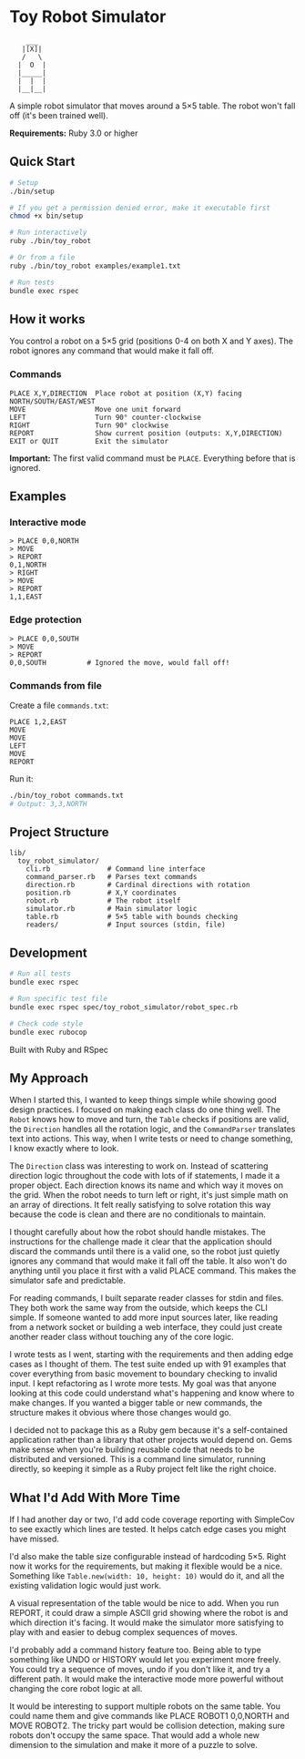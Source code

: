 # Toy Robot Simulator

```
    ___
   |[X]|
   /   \
  |  O  |
  |_____|
  |  |  |
  |__|__|
```

A simple robot simulator that moves around a 5×5 table. The robot won't fall off (it's been trained well).

**Requirements:** Ruby 3.0 or higher

## Quick Start

```bash
# Setup
./bin/setup

# If you get a permission denied error, make it executable first
chmod +x bin/setup

# Run interactively
ruby ./bin/toy_robot

# Or from a file
ruby ./bin/toy_robot examples/example1.txt

# Run tests
bundle exec rspec
```

## How it works

You control a robot on a 5×5 grid (positions 0-4 on both X and Y axes). The robot ignores any command that would make it fall off.

### Commands

```
PLACE X,Y,DIRECTION  Place robot at position (X,Y) facing NORTH/SOUTH/EAST/WEST
MOVE                 Move one unit forward
LEFT                 Turn 90° counter-clockwise
RIGHT                Turn 90° clockwise
REPORT               Show current position (outputs: X,Y,DIRECTION)
EXIT or QUIT         Exit the simulator
```

**Important:** The first valid command must be `PLACE`. Everything before that is ignored.

## Examples

### Interactive mode
```
> PLACE 0,0,NORTH
> MOVE
> REPORT
0,1,NORTH
> RIGHT
> MOVE
> REPORT
1,1,EAST
```

### Edge protection
```
> PLACE 0,0,SOUTH
> MOVE
> REPORT
0,0,SOUTH          # Ignored the move, would fall off!
```

### Commands from file
Create a file `commands.txt`:
```
PLACE 1,2,EAST
MOVE
MOVE
LEFT
MOVE
REPORT
```

Run it:
```bash
./bin/toy_robot commands.txt
# Output: 3,3,NORTH
```

## Project Structure

```
lib/
  toy_robot_simulator/
    cli.rb              # Command line interface
    command_parser.rb   # Parses text commands
    direction.rb        # Cardinal directions with rotation
    position.rb         # X,Y coordinates
    robot.rb            # The robot itself
    simulator.rb        # Main simulator logic
    table.rb            # 5×5 table with bounds checking
    readers/            # Input sources (stdin, file)
```

## Development

```bash
# Run all tests
bundle exec rspec

# Run specific test file
bundle exec rspec spec/toy_robot_simulator/robot_spec.rb

# Check code style
bundle exec rubocop
```

Built with Ruby and RSpec

## My Approach

When I started this, I wanted to keep things simple while showing good design practices. I focused on making each class do one thing well. The `Robot` knows how to move and turn, the `Table` checks if positions are valid, the `Direction` handles all the rotation logic, and the `CommandParser` translates text into actions. This way, when I write tests or need to change something, I know exactly where to look.

The `Direction` class was interesting to work on. Instead of scattering direction logic throughout the code with lots of if statements, I made it a proper object. Each direction knows its name and which way it moves on the grid. When the robot needs to turn left or right, it's just simple math on an array of directions. It felt really satisfying to solve rotation this way because the code is clean and there are no conditionals to maintain.

I thought carefully about how the robot should handle mistakes. The instructions for the challenge made it clear that the application should discard the commands until there is a valid one, so the robot just quietly ignores any command that would make it fall off the table. It also won't do anything until you place it first with a valid PLACE command. This makes the simulator safe and predictable.

For reading commands, I built separate reader classes for stdin and files. They both work the same way from the outside, which keeps the CLI simple. If someone wanted to add more input sources later, like reading from a network socket or building a web interface, they could just create another reader class without touching any of the core logic.

I wrote tests as I went, starting with the requirements and then adding edge cases as I thought of them. The test suite ended up with 91 examples that cover everything from basic movement to boundary checking to invalid input. I kept refactoring as I wrote more tests. My goal was that anyone looking at this code could understand what's happening and know where to make changes. If you wanted a bigger table or new commands, the structure makes it obvious where those changes would go.

I decided not to package this as a Ruby gem because it's a self-contained application rather than a library that other projects would depend on. Gems make sense when you're building reusable code that needs to be distributed and versioned. This is a command line simulator, running directly, so keeping it simple as a Ruby project felt like the right choice.

## What I'd Add With More Time

If I had another day or two, I'd add code coverage reporting with SimpleCov to see exactly which lines are tested. It helps catch edge cases you might have missed.

I'd also make the table size configurable instead of hardcoding 5×5. Right now it works for the requirements, but making it flexible would be a nice. Something like `Table.new(width: 10, height: 10)` would do it, and all the existing validation logic would just work.

A visual representation of the table would be nice to add. When you run REPORT, it could draw a simple ASCII grid showing where the robot is and which direction it's facing. It would make the simulator more satisfying to play with and easier to debug complex sequences of moves.

I'd probably add a command history feature too. Being able to type something like UNDO or HISTORY would let you experiment more freely. You could try a sequence of moves, undo if you don't like it, and try a different path. It would make the interactive mode more powerful without changing the core robot logic at all.

It would be interesting to support multiple robots on the same table. You could name them and give commands like PLACE ROBOT1 0,0,NORTH and MOVE ROBOT2. The tricky part would be collision detection, making sure robots don't occupy the same space. That would add a whole new dimension to the simulation and make it more of a puzzle to solve.
